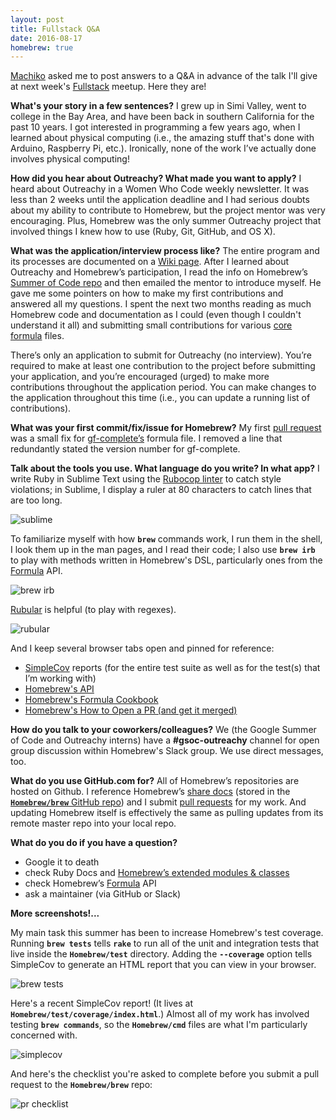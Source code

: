 ```yaml
---
layout: post
title: Fullstack Q&A
date: 2016-08-17
homebrew: true
---
```


[Machiko](https://twitter.com/machikoyasuda) asked me to post answers to a Q&A in advance of the talk I'll give at next week's [Fullstack](https://twitter.com/fullstackla) meetup. Here they are!

**What's your story in a few sentences?**
I grew up in Simi Valley, went to college in the Bay Area, and have been back in southern California for the past 10 years. I got interested in programming a few years ago, when I learned about physical computing (i.e., the amazing stuff that's done with Arduino, Raspberry Pi, etc.). Ironically, none of the work I’ve actually done involves physical computing!

**How did you hear about Outreachy? What made you want to apply?**
I heard about Outreachy in a Women Who Code weekly newsletter. It was less than 2 weeks until the application deadline and I had serious doubts about my ability to contribute to Homebrew, but the project mentor was very encouraging. Plus, Homebrew was the only summer Outreachy project that involved things I knew how to use (Ruby, Git, GitHub, and OS X).

**What was the application/interview process like?**
The entire program and its processes are documented on a [Wiki page](https://wiki.gnome.org). After I learned about Outreachy and Homebrew’s participation, I read the info on Homebrew’s [Summer of Code repo](https://github.com/Homebrew/Outreachy-and-Google-Summer-of-Code) and then emailed the mentor to introduce myself. He gave me some pointers on how to make my first contributions and answered all my questions. I spent the next two months reading as much Homebrew code and documentation as I could (even though I couldn't understand it all) and submitting small contributions for various [core formula](https://github.com/Homebrew/homebrew-core) files.

There’s only an application to submit for Outreachy (no interview). You’re required to make at least one contribution to the project before submitting your application, and you’re encouraged (urged) to make more contributions throughout the application period. You can make changes to the application throughout this time (i.e., you can update a running list of contributions).

**What was your first commit/fix/issue for Homebrew?**
My first [pull request](https://github.com/Homebrew/homebrew/pull/50151) was a small fix for [gf-complete’s](http://jerasure.org/) formula file. I removed a line that redundantly stated the version number for gf-complete.

**Talk about the tools you use. What language do you write? In what app?**
I write Ruby in Sublime Text using the [Rubocop linter](https://github.com/SublimeLinter/SublimeLinter-rubocop) to catch style violations; in Sublime, I display a ruler at 80 characters to catch lines that are too long.

![sublime]({{site.github.url}}/images/2016-08/sublime.png)

To familiarize myself with how **`brew`** commands work, I run them in the shell, I look them up in the man pages, and I read their code; I also use **`brew irb`** to play with methods written in Homebrew's DSL, particularly ones from the [Formula](http://www.rubydoc.info/github/Homebrew/brew/master/Formula) API.

![brew irb]({{site.github.url}}/images/2016-08/brew_irb.png)

[Rubular](http://rubular.com/) is helpful (to play with regexes).

![rubular]({{site.github.url}}/images/2016-08/rubular.png)

And I keep several browser tabs open and pinned for reference:

- [SimpleCov](https://github.com/colszowka/simplecov) reports (for the entire test suite as well as for the test(s) that I’m working with)
- [Homebrew's API](http://www.rubydoc.info/github/Homebrew/brew/master)
- [Homebrew's Formula Cookbook](https://github.com/Homebrew/brew/blob/master/share/doc/homebrew/Formula-Cookbook.md)
- [Homebrew's How to Open a PR (and get it merged)](https://github.com/Homebrew/brew/blob/master/share/doc/homebrew/How-To-Open-a-Homebrew-Pull-Request-(and-get-it-merged).md)

**How do you talk to your coworkers/colleagues?**
We (the Google Summer of Code and Outreachy interns) have a **#gsoc-outreachy** channel for open group discussion within Homebrew's Slack group. We use direct messages, too.

**What do you use GitHub.com for?**
All of Homebrew’s repositories are hosted on Github. I reference Homebrew’s [share docs](https://github.com/Homebrew/brew/tree/master/share/doc/homebrew) (stored in the [**`Homebrew/brew`** GitHub repo](https://github.com/Homebrew/brew)) and I submit [pull requests](https://github.com/Homebrew/brew/pulls) for my work. And updating Homebrew itself is effectively the same as pulling updates from its remote master repo into your local repo.

**What do you do if you have a question?**

- Google it to death
- check Ruby Docs and [Homebrew’s extended modules & classes](https://github.com/Homebrew/brew/blob/master/Library/Homebrew/extend/)
- check Homebrew’s [Formula](http://www.rubydoc.info/github/Homebrew/brew/master/Formula) API
- ask a maintainer (via GitHub or Slack)

**More screenshots!...**

My main task this summer has been to increase Homebrew's test coverage. Running **`brew tests`** tells **`rake`** to run all of the unit and integration tests that live inside the **`Homebrew/test`** directory. Adding the **`--coverage`** option tells SimpleCov to generate an HTML report that you can view in your browser.

![brew tests]({{site.github.url}}/images/2016-08/brew_tests.png)

Here's a recent SimpleCov report! (It lives at **`Homebrew/test/coverage/index.html`**.) Almost all of my work has involved testing **`brew commands`**, so the **`Homebrew/cmd`** files are what I'm particularly concerned with.

![simplecov]({{site.github.url}}/images/2016-08/simplecov.png)

And here's the checklist you're asked to complete before you submit a pull request to the **`Homebrew/brew`** repo:

![pr checklist]({{site.github.url}}/images/2016-08/pr_checklist.png)
